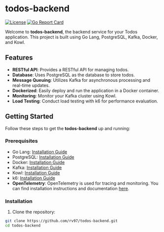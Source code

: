 # todos-backend

[![License](https://img.shields.io/badge/license-MIT-blue.svg)](https://github.com/yourusername/todos-backend/blob/main/LICENSE)
[![Go Report Card](https://goreportcard.com/badge/github.com/yourusername/todos-backend)](https://goreportcard.com/report/github.com/yourusername/todos-backend)

Welcome to **todos-backend**, the backend service for your Todos application. This project is built using Go Lang, PostgreSQL, Kafka, Docker, and Kowl.

## Features

- **RESTful API**: Provides a RESTful API for managing todos.
- **Database**: Uses PostgreSQL as the database to store todos.
- **Message Queuing**: Utilizes Kafka for asynchronous processing and real-time updates.
- **Dockerized**: Easily deploy and run the application in a Docker container.
- **Monitoring**: Monitor your Kafka cluster using Kowl.
- **Load Testing**: Conduct load testing with k6 for performance evaluation.

## Getting Started

Follow these steps to get the **todos-backend** up and running:

### Prerequisites

- Go Lang: [Installation Guide](https://golang.org/doc/install)
- PostgreSQL: [Installation Guide](https://www.postgresql.org/download/)
- Docker: [Installation Guide](https://docs.docker.com/get-docker/)
- Kafka: [Installation Guide](https://kafka.apache.org/quickstart)
- Kowl: [Installation Guide](https://github.com/cloudhut/kowl)
- k6: [Installation Guide](https://k6.io/docs/getting-started/installation/)
- **OpenTelemetry**: OpenTelemetry is used for tracing and monitoring. You can find installation instructions and documentation [here](https://opentelemetry.io/docs/go/getting-started/).

### Installation

1. Clone the repository:

```bash
git clone https://github.com/rv97/todos-backend.git
cd todos-backend